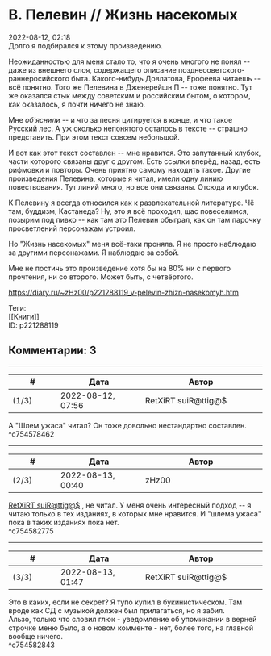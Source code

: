 В. Пелевин // Жизнь насекомых
=============================

  
2022-08-12, 02:18  
 Долго я подбирался к этому произведению.   
   
 Неожиданностью для меня стало то, что я очень многого не понял -- даже из внешнего слоя, содержащего описание позднесоветского-раннеросийского быта. Какого-нибудь Довлатова, Ерофеева читаешь -- всё понятно. Того же Пелевина в Дженерейшн П -- тоже понятно. Тут же оказался стык между советским и российским бытом, о котором, как оказалось, я почти ничего не знаю.   
   
 Мне  *об'яснили*  -- и что за песня цитируется в конце, и что такое Русский лес. А уж сколько непонятого осталось в тексте -- страшно представить. При этом текст совсем небольшой.   
   
 И вот как этот текст составлен -- мне нравится. Это запутанный клубок, части которого связаны друг с другом. Есть ссылки вперёд, назад, есть рифмовки и повторы. Очень приятно самому находить такое. Другие произведения Пелевина, которые я читал, имели одну линию повествования. Тут линий много, но все они связаны. Отсюда и клубок.   
   
 К Пелевину я всегда относился как к развлекательной литературе. Чё там, буддизм, Кастанеда? Ну, это я всё проходил, щас повеселимся, позырим под пивко -- как там это Пелевин обыграл, как он там парочку просветлений персонажам устроил.   
   
 Но "Жизнь насекомых" меня всё-таки проняла. Я не просто наблюдаю за другими персонажами. Я наблюдаю за собой.   
   
 Мне не постичь это произведение хотя бы на 80% ни с первого прочтения, ни со второго. Может быть, с четвёртого.   
   
  
<https://diary.ru/~zHz00/p221288119_v-pelevin-zhizn-nasekomyh.htm>  
  
Теги:  
[[Книги]]  
ID: p221288119  


Комментарии: 3
--------------

  


---



|         #         |              Дата              |                     Автор                     |           ID           |
| --- | --- | --- | --- |
| (1/3) | 2022-08-12, 07:56 | RetXiRT suiR@ttig@$ | c754578462 |

  
 А "Шлем ужаса" читал? Он тоже довольно нестандартно составлен.   
 ^c754578462

---



|         #         |              Дата              |                     Автор                     |           ID           |
| --- | --- | --- | --- |
| (2/3) | 2022-08-13, 00:40 | zHz00 | c754582775 |

  
  [RetXiRT suiR@ttig@$](https://Hellspawn.diary.ru "Atomicautionuclear")  , не читал. У меня очень интересный подход -- я читаю только в тех изданиях, в которых мне нравится. И "шлема ужаса" пока в таких изданиях пока нет.   
 ^c754582775

---



|         #         |              Дата              |                     Автор                     |           ID           |
| --- | --- | --- | --- |
| (3/3) | 2022-08-13, 01:47 | RetXiRT suiR@ttig@$ | c754582843 |

  
 Это в каких, если не секрет? Я тупо купил в букинистическом. Там вроде как СД с музыкой должен был прилагаться, но я забил.   
 Альзо, только что словил глюк - уведомление об упоминании в верней строчке меню было, а о новом комменте - нет, более того, на главной вообще ничего.   
 ^c754582843